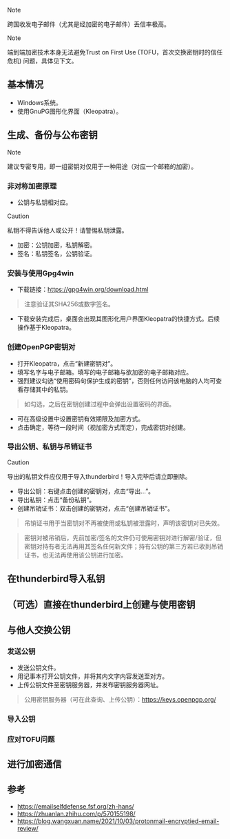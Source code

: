 
> [!NOTE]
> 跨国收发电子邮件（尤其是经加密的电子邮件）丢信率极高。

> [!NOTE]
> 端到端加密技术本身无法避免Trust on First Use (TOFU，首次交换密钥时的信任危机) 问题，具体见下文。

## 基本情况

- Windows系统。
- 使用GnuPG图形化界面（Kleopatra）。

## 生成、备份与公布密钥

> [!NOTE]
> 建议专密专用，即一组密钥对仅用于一种用途（对应一个邮箱的加密）。

### 非对称加密原理

- 公钥与私钥相对应。

> [!CAUTION]
> 私钥不得告诉他人或公开！请警惕私钥泄露。

- 加密：公钥加密，私钥解密。
- 签名：私钥签名，公钥验证。

### 安装与使用Gpg4win

- 下载链接：https://gpg4win.org/download.html

> 注意验证其SHA256或数字签名。

- 下载安装完成后，桌面会出现其图形化用户界面Kleopatra的快捷方式。后续操作基于Kleopatra。

### 创建OpenPGP密钥对

- 打开Kleopatra，点击“新建密钥对”。
- 填写名字与电子邮箱。填写的电子邮箱与欲加密的电子邮箱对应。
- 强烈建议勾选“使用密码句保护生成的密钥”，否则任何访问该电脑的人均可查看存储其中的私钥。

> 如勾选，之后在密钥创建过程中会弹出设置密码的界面。

- 可在高级设置中设置密钥有效期限及加密方式。
- 点击确定，等待一段时间（视加密方式而定），完成密钥对创建。

### 导出公钥、私钥与吊销证书

> [!CAUTION]
> 导出的私钥文件应仅用于导入thunderbird！导入完毕后请立即删除。

- 导出公钥：右键点击创建的密钥对，点击“导出…”。
- 导出私钥：点击“备份私钥”。
- 创建吊销证书：双击创建的密钥对，点击“创建吊销证书”。

> 吊销证书用于当密钥对不再被使用或私钥被泄露时，声明该密钥对已失效。

> 密钥对被吊销后，先前加密/签名的文件仍可使用密钥对进行解密/验证，但密钥对持有者无法再用其签名任何新文件；持有公钥的第三方若已收到吊销证书，也无法再使用该公钥进行加密。

## 在thunderbird导入私钥

## （可选）直接在thunderbird上创建与使用密钥

## 与他人交换公钥

### 发送公钥

- 发送公钥文件。
- 用记事本打开公钥文件，并将其内文字内容发送至对方。
- 上传公钥文件至密钥服务器，并发布密钥服务器网址。

> 公用密钥服务器（可在此查询、上传公钥）：https://keys.openpgp.org/

### 导入公钥

### 应对TOFU问题

## 进行加密通信












## 参考

- https://emailselfdefense.fsf.org/zh-hans/
- https://zhuanlan.zhihu.com/p/570155198/
- https://blog.wangxuan.name/2021/10/03/protonmail-encryptied-email-review/
